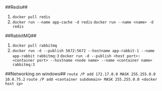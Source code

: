 ##Redis##
1. `docker pull redis`
2. `docker run --name app-cache -d redis`
`docker run --name <name> -d redis`

##RabbitMQ##
1. `docker pull rabbitmq`
2. `docker run -d --publish 5672:5672 --hostname app-rabbit-1 --name app-rabbit rabbitmq:3`
`docker run -d --publish <host port>:<container port> --hostname <node name> --name <container name> rabbitmq:3`


##Networking on windows##
`route /P add 172.17.0.0 MASK 255.255.0.0 10.0.75.2`
`route /P add <container subdomain> MASK 255.255.0.0 <docker host ip>`